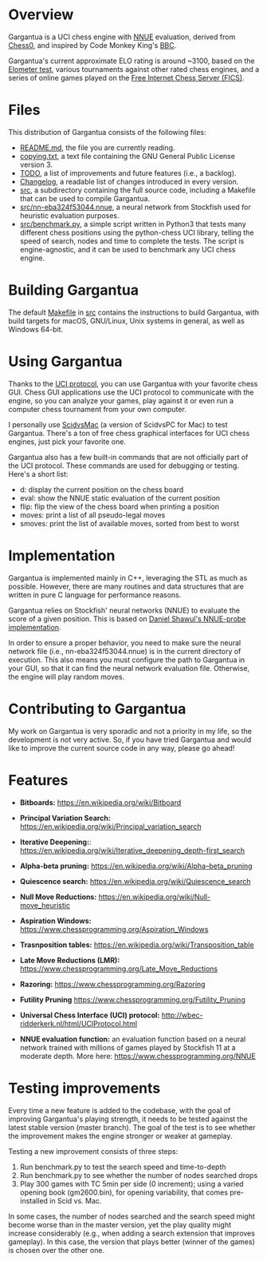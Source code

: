 # Overview
Gargantua is a UCI chess engine with [NNUE](https://www.chessprogramming.org/NNUE)
evaluation, derived from [Chess0](https://github.com/mkd/chess0), and inspired
by Code Monkey King's [BBC](https://github.com/maksimKorzh/bbc).

Gargantua's current approximate ELO rating is around ~3100, based on the
[Elometer test](http://www.elometer.net), various tournaments against other
rated chess engines, and a series of online games played on the
[Free Internet Chess Server (FICS)](https://www.freechess.org/).



# Files
This distribution of Gargantua consists of the following files:
- [README.md](https://github.com/mkd/gargantua/blob/master/README.md), the file
  you are currently reading.
- [copying.txt](https://github.com/mkd/gargantua/blob/master/copying.txt), a
  text file containing the GNU General Public License version 3.
- [TODO](https://github.com/mkd/gargantua/blob/master/TODO), a list of
  improvements and future features (i.e., a backlog).
- [Changelog](https://github.com/mkd/gargantua/blob/master/Changelog), a readable
  list of changes introduced in every version.
- [src](https://github.com/mkd/gargantua/blob/master/src), a subdirectory
  containing the full source code, including a Makefile that can be used
  to compile Gargantua.
- [src/nn-eba324f53044.nnue](https://github.com/mkd/gargantua/blob/master/src/nn-eba324f53044.nnue),
  a neural network from Stockfish used for heuristic evaluation purposes.
- [src/benchmark.py](https://github.com/mkd/gargantua/blob/master/src/benchmark.py),
  a simple script written in Python3 that tests many different chess positions
  using the python-chess UCI library, telling the speed of search, nodes and
  time to complete the tests. The script is engine-agnostic, and it can be 
  used to benchmark any UCI chess engine.



# Building Gargantua
The default [Makefile](https://github.com/gargantua/blob/master/src/Makefile)
in [src](https://github.com/mkd/gargantua/blob/master/src) contains the
instructions to build Gargantua, with build targets for macOS, GNU/Linux,
Unix systems in general, as well as Windows 64-bit.



# Using Gargantua
Thanks to the [UCI protocol](http://wbec-ridderkerk.nl/html/UCIProtocol.html),
you can use Gargantua with your favorite chess GUI.
Chess GUI applications use the UCI protocol to communicate with the engine, so
you can analyze your games, play against it or even run a computer chess
tournament from your own computer.

I personally use [ScidvsMac](http://scidvspc.sourceforge.net/) (a version
of ScidvsPC for Mac) to test Gargantua. There's a ton of free chess graphical
interfaces for UCI chess engines, just pick your favorite one.

Gargantua also has a few built-in commands that are not officially part of the
UCI protocol. These commands are used for debugging or testing. Here's a short 
list:
- d: display the current position on the chess board
- eval: show the NNUE static evaluation of the current position
- flip: flip the view of the chess board when printing a position
- moves: print a list of all pseudo-legal moves
- smoves: print the list of available moves, sorted from best to worst



# Implementation
Gargantua is implemented mainly in C++, leveraging the STL as much as possible.
However, there are many routines and data structures that are written in
pure C language for performance reasons.

Gargantua relies on Stockfish' neural networks (NNUE) to evaluate the score
of a given position. This is based on 
[Daniel Shawul's NNUE-probe implementation](https://github.com/dshawul/nnue-probe).


In order to ensure a proper behavior, you need to make sure the neural network
file (i.e., nn-eba324f53044.nnue) is in the current directory of execution. This
also means you must configure the path to Gargantua in your GUI, so that it can
find the neural network evaluation file. Otherwise, the engine will play random
moves.



# Contributing to Gargantua
My work on Gargantua is very sporadic and not a priority in my life, so the
development is not very active. So, if you have tried Gargantua and would like
to improve the current source code in any way, please go ahead!



# Features
- **Bitboards:** 
  https://en.wikipedia.org/wiki/Bitboard

- **Principal Variation Search:** 
  https://en.wikipedia.org/wiki/Principal_variation_search

- **Iterative Deepening:**:
  https://en.wikipedia.org/wiki/Iterative_deepening_depth-first_search

- **Alpha-beta pruning:**
  https://en.wikipedia.org/wiki/Alpha–beta_pruning
 
- **Quiescence search:**
  https://en.wikipedia.org/wiki/Quiescence_search

- **Null Move Reductions:** 
  https://en.wikipedia.org/wiki/Null-move_heuristic

- **Aspiration Windows:**
  https://www.chessprogramming.org/Aspiration_Windows

- **Trasnposition tables:** 
  https://en.wikipedia.org/wiki/Transposition_table

- **Late Move Reductions (LMR):** 
  https://www.chessprogramming.org/Late_Move_Reductions

- **Razoring:**
  https://www.chessprogramming.org/Razoring

- **Futility Pruning**
  https://www.chessprogramming.org/Futility_Pruning

- **Universal Chess Interface (UCI) protocol:**
  http://wbec-ridderkerk.nl/html/UCIProtocol.html

- **NNUE evaluation function:** an evaluation function based on a neural
  network trained with millions of games played by Stockfish 11 at a
  moderate depth. More here: https://www.chessprogramming.org/NNUE



# Testing improvements
Every time a new feature is added to the codebase, with the goal of improving 
Gargantua's playing strength, it needs to be tested against the latest stable
version (master branch). The goal of the test is to see whether the improvement
makes the engine stronger or weaker at gameplay.

Testing a new improvement consists of three steps:
1. Run benchmark.py to test the search speed and time-to-depth
2. Run benchmark.py to see whether the number of nodes searched drops
3. Play 300 games with TC 5min per side (0 increment); using a varied
   opening book (gm2600.bin), for opening variability, that comes pre-installed
   in Scid vs. Mac.

In some cases, the number of nodes searched and the search speed might become
worse than in the master version, yet the play quality might increase
considerably (e.g., when adding a search extension that improves gameplay).
In this case, the version that plays better (winner of the games) is chosen
over the other one.
